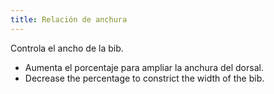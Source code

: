 ```yaml
---
title: Relación de anchura
---
```


Controla el ancho de la bib.

- Aumenta el porcentaje para ampliar la anchura del dorsal.
- Decrease the percentage to constrict the width of the bib.




